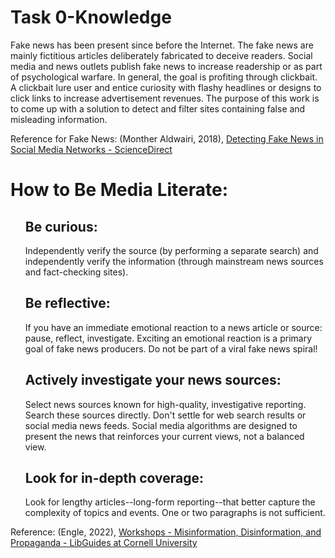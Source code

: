<!DOCTYPE html>
<html>
    <!--<head>
        <title>Task 0-Knowledge</title>
    </head> -->
    <body>
        <h1>Task 0-Knowledge</h1>
        <p>
            Fake news has been present since before the Internet. The fake news are mainly fictitious articles deliberately fabricated to deceive readers. 
            Social media and news outlets publish fake news to increase readership or as part of psychological warfare. In general, the goal is profiting through clickbait. A clickbait lure user and entice curiosity with flashy headlines or designs to click links to increase advertisement revenues. 
            The purpose of this work is to come up with a solution to detect and filter sites containing false and misleading information. 
        </p>
        <p>
            Reference for Fake News: 
            (Monther Aldwairi, 2018), 
        <a href="https://www.sciencedirect.com/science/article/pii/S1877050918318210">Detecting Fake News in Social Media Networks - ScienceDirect</a>
        </p>
        <div>
            <h1>How to Be Media Literate: </h1>
            <!--<li>-->
                <ol>
                    <p>
                        <h2> Be curious: </h2> 
                        Independently verify the source (by performing a separate search) and independently verify the information
                        (through mainstream news sources and fact-checking sites).
                    </p>
                </ol>
                <ol>
                    <p>
                         <h2> Be reflective: </h2> 
                        If you have an immediate emotional reaction to a news article or source: pause, reflect, investigate. 
                        Exciting an emotional reaction is a primary goal of fake news producers. Do not be part of a viral fake news spiral!
                    </p>
                </ol>
                <ol>
                    <p>
                        <h2> Actively investigate your news sources: </h2> 
                        Select news sources known for high-quality, investigative reporting. 
                        Search these sources directly. Don't settle for web search results or social media news feeds. 
                        Social media algorithms are designed to present the news that reinforces your current views, not a balanced view.
                    </p>
                </ol>
                <ol>
                    <p>
                        <h2> Look for in-depth coverage: </h2> 
                        Look for lengthy articles--long-form reporting--that better capture the complexity of topics and events. 
                        One or two paragraphs is not sufficient. 
                    </p>
                </ol>
            <!--</li>-->
            <p>
                Reference: (Engle, 2022),  
            <a href="https://guides.library.cornell.edu/evaluate_news">Workshops - Misinformation, Disinformation, and Propaganda - LibGuides at Cornell University</a>
            </p>
        </div>
    </body>
</html>
       
